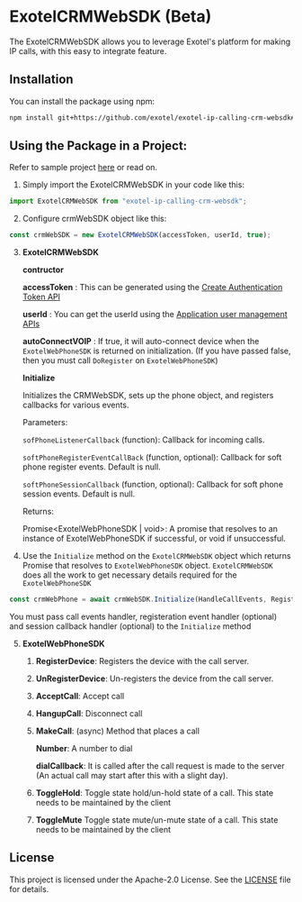 # ExotelCRMWebSDK (Beta)


The ExotelCRMWebSDK allows you to leverage Exotel's platform for making IP calls, with this easy to integrate feature.

## Installation

You can install the package using npm:

```bash
npm install git+https://github.com/exotel/exotel-ip-calling-crm-websdk#v1.1.1
```

## Using the Package in a Project:

Refer to sample project [here](https://github.com/exotel/exotel-voip-websdk-crm-sample-app) or read on.

1. Simply import the ExotelCRMWebSDK in your code like this:
```js
import ExotelCRMWebSDK from "exotel-ip-calling-crm-websdk";
```

2. Configure crmWebSDK object like this:
```js
const crmWebSDK = new ExotelCRMWebSDK(accessToken, userId, true);
```

3. **ExotelCRMWebSDK**
    
    **contructor**
      
      **accessToken** : This can be generated using the 
  [Create Authentication Token API](https://developer.exotel.com/api/ip-pstn-intermix-webrtc-sdk-integration#create-authentication-token)

    **userId** : You can get the userId using the [Application user management APIs](https://developer.exotel.com/api/ip-pstn-intermix-webrtc-sdk-integration#applications-user-management)
    
    **autoConnectVOIP** : If true, it will auto-connect device when the `ExotelWebPhoneSDK` is returned on initialization. (If you have passed false, then you must call `DoRegister` on `ExotelWebPhoneSDK`)

    **Initialize**

    Initializes the CRMWebSDK, sets up the phone object, and registers callbacks for various events.

    Parameters:

    `sofPhoneListenerCallback` (function): Callback for incoming calls.
    
    `softPhoneRegisterEventCallBack` (function, optional): Callback for soft phone register events. Default is null.
    
    `softPhoneSessionCallback` (function, optional): Callback for soft phone session events. Default is null.

    Returns:

    Promise<ExotelWebPhoneSDK | void>: A promise that resolves to an instance of ExotelWebPhoneSDK if successful, or void if unsuccessful.
 
4. Use the `Initialize` method on the `ExotelCRMWebSDK` object which returns Promise that resolves to `ExotelWebPhoneSDK` object.
    `ExotelCRMWebSDK` does all the work to get necessary details required for the `ExotelWebPhoneSDK`

```javascript
const crmWebPhone = await crmWebSDK.Initialize(HandleCallEvents, RegisterationEvent);
```

You must pass call events handler, registeration event handler (optional) and session callback handler (optional) to the `Initialize` method

5. **ExotelWebPhoneSDK**
   
   1. **RegisterDevice**: Registers the device with the call server.
   2. **UnRegisterDevice**: Un-registers the device from the call server.
   3. **AcceptCall**: Accept call
   4. **HangupCall**: Disconnect call
   5. **MakeCall**: (async) Method that places a call
        
        **Number**: A number to dial

        **dialCallback**: It is called after the call request is made to the server (An actual call may start after this with a slight day).

   6. **ToggleHold**: Toggle state hold/un-hold state of a call. This state needs to be maintained by the client
   7. **ToggleMute** Toggle state mute/un-mute state of a call. This state needs to be maintained by the client

## License

This project is licensed under the Apache-2.0 License. See the [LICENSE](https://apache.org/licenses/LICENSE-2.0) file for details.
